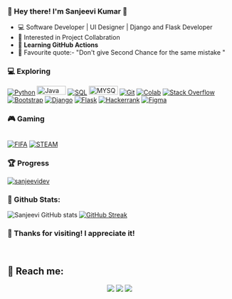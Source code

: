 ### 👋 Hey there! I'm Sanjeevi Kumar 🚀

- 💻 Software Developer | UI Designer | Django and Flask Developer 
- 👯 Interested in Project Collabration
- 🎯 **Learning GitHub Actions**
- 🎉 Favourite quote:- "Don't give Second Chance for the same mistake "

### 💻 Exploring
<p>
    <a href="https://github.com/search?q=user%3ADenverCoder1+is%3Arepo+language%3Apython"><img alt="Python" src="https://img.shields.io/badge/Python%20-%2314354C.svg?logo=python&logoColor=white"></a>
    <a href="https://github.com/search?q=user%3ADenverCoder1+is%3Arepo+language%3Ajava"><img alt="Java" src="https://img.shields.io/badge/Java-ED8B00?style=for-the-badge&logo=openjdk&logoColor=white" height="20px" width="65px"></a>
    <a href="https://github.com/search?q=user%3ADenverCoder1+is%3Arepo+language%3Asql"><img alt="SQL" src="https://img.shields.io/badge/SQL%20-%23025E8C.svg?logo=amazon-dynamodb&logoColor=white"></a>
    <a href="https://github.com/search?q=user%3ADenverCoder1+is%3Arepo+language%3Asql"><img alt="MYSQL" src="https://img.shields.io/badge/MySQL-005C84?style=for-the-badge&logo=mysql&logoColor=white"height="20px" width="65px"></a>
    <a href="#"><img alt="Git" src="https://img.shields.io/badge/Git%20-%23F05033.svg?logo=git&logoColor=white"></a>
    <a href="#"><img alt="Colab" src="https://img.shields.io/badge/Colab-00b56a.svg?logo=google-colab&logoColor=white"></a>
    <a href="#"><img alt="Stack Overflow" src="https://img.shields.io/badge/-Stack%20Overflow-FE7A16?logo=stack-overflow&logoColor=white"></a>
<br/>
    <a href="#"><img alt="Bootstrap" src="https://img.shields.io/badge/Bootstrap-563D7C?style=for-the-badge&logo=bootstrap&logoColor=white"></a>
    <a href="#"><img alt="Django" src="https://img.shields.io/badge/Django-092E20?style=for-the-badge&logo=django&logoColor=white"></a>
    <a href="#"><img alt="Flask" src="https://img.shields.io/badge/Flask-000000?style=for-the-badge&logo=flask&logoColor=white"></a>
    <a href="#"><img alt="Hackerrank" src="https://img.shields.io/badge/-Hackerrank-2EC866?style=for-the-badge&logo=HackerRank&logoColor=white"></a>
    <a href="#"><img alt="Figma" src="https://img.shields.io/badge/Figma-F24E1E?style=for-the-badge&logo=figma&logoColor=white"></a>
    
 ### 🎮 Gaming 
 <br/>
    <a href="#"><img alt="FIFA" src="https://img.shields.io/badge/FIFA-B7312F?style=for-the-badge&logo=fifa&logoColor=white"></a>
    <a href="#"><img alt="STEAM" src="https://img.shields.io/badge/Steam-000000?style=for-the-badge&logo=steam&logoColor=white"></a>
    
 
 ### 🏆 Progress
<a href="https://github.com/sanjeevidev?tab=repositories"><img src="https://github-profile-trophy.vercel.app/?username=sanjeevidev&column=8&margin-w=15&margin-h=15" alt="sanjeevidev"></a>

### 🌵 Github Stats:

![Sanjeevi GitHub stats](https://github-readme-stats-sigma-five.vercel.app/api?username=sanjeevidev&theme=darkshow_icons=true) 
[![GitHub Streak](https://github-readme-streak-stats.herokuapp.com/?user=sanjeevidev&theme=dark)](https://git.io/streak-stats)
    
### 👋 Thanks for visiting! I appreciate it!

<br/>

## 🚀 Reach me:

<p align="center">
<a href="https://www.linkedin.com/in/sanjeevi-kumar-9656ba24b/"><img src="https://img.shields.io/badge/-sanjeevi-kumar-9656ba24b5?style=flat&logo=Linkedin&logoColor=white"/></a>    
<a href="mailto:sanjeevikumar116@gmail.com"><img src="https://img.shields.io/badge/-sanjeevikumar116@gmail-D14836?style=flat&logo=Gmail&logoColor=white"/></a>
<a href="https://instagram.com/crizsanju2004"><img src="https://img.shields.io/badge/-crizsanju2004-E4405F?style=flat&logo=Instagram&logoColor=white"/></a>
</p>
